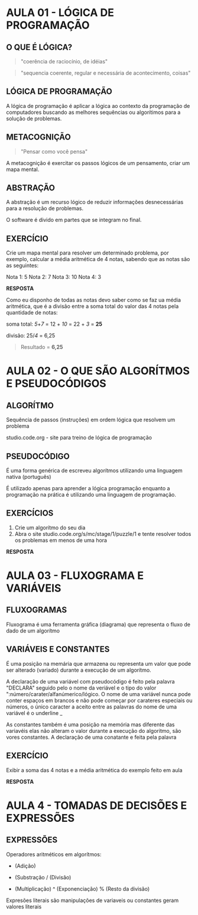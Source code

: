 # AULA 01 - LÓGICA DE PROGRAMAÇÃO

## O QUE É LÓGICA?

> "coerência de raciocínio, de idéias"

> "sequencia coerente, regular e necessária de acontecimento, coisas"

## LÓGICA DE PROGRAMAÇÃO

A lógica de programação é aplicar a lógica ao contexto da programação de computadores buscando as melhores sequências ou algorítimos para a solução de problemas.

## METACOGNIÇÃO

> "Pensar como você pensa"

A metacognição é exercitar os passos lógicos de um pensamento, criar um mapa mental.

## ABSTRAÇÃO

A abstração é um recurso lógico de reduzir informações desnecessárias para a resolução de problemas.

O software é divido em partes que se integram no final.

## **EXERCÍCIO**

Crie um mapa mental para resolver um determinado problema, por exemplo, calcular a média aritmética de 4 notas, sabendo que as notas são as seguintes:

Nota 1: 5
Nota 2: 7
Nota 3: 10
Nota 4: 3

**RESPOSTA**

Como eu disponho de todas as notas devo saber como se faz ua média aritmética, que é a divisão entre a soma total do valor das 4 notas pela quantidade de notas:

soma total: *5*+*7* = 12 + *10* = 22 + *3* = **25**

divisão: 25/*4* = 6,25

> Resultado = **6,25**

# AULA 02 - O QUE SÃO ALGORÍTMOS E PSEUDOCÓDIGOS

## ALGORÍTMO

Sequência de passos (instruções) em ordem lógica que resolvem um problema

studio.code.org - site para treino de lógica de programação

## PSEUDOCÓDIGO

É uma forma genérica de escreveu algorítmos utilizando uma linguagem nativa (português)

É utilizado apenas para aprender a lógica programação enquanto a programação na prática é utilizando uma linguagem de programação.

## EXERCÍCIOS

1. Crie um algorítmo do seu dia
2. Abra o site studio.code.org/s/mc/stage/1/puzzle/1 e tente resolver todos os problemas em menos de uma hora

**RESPOSTA**


# AULA 03 - FLUXOGRAMA E VARIÁVEIS

## FLUXOGRAMAS

Fluxograma é uma ferramenta gráfica (diagrama) que representa o fluxo de dado de um algorítmo 

## VARIÁVEIS E CONSTANTES

É uma posição na memária que armazena ou representa um valor que pode ser alterado (variado) durante a execução de um algorítmo.

A declaração de uma variável com pseudocódigo é feito pela palavra "DECLARA" seguido pelo o nome da veriável e o tipo do valor ":número/carater/alfanúmerico/lógico. O nome de uma variável nunca pode conter espaços em brancos e não pode começar por carateres especiais ou números, o único caracter a aceito entre as palavras do nome de uma variável é o underline _ 

As constantes também é uma posição na memória mas diferente das variavéis elas não alteram o valor durante a execução do algoritmo, são vores constantes. A declaração de uma conatante e feita pela palavra

## EXERCÍCIO

Exibir a soma das 4 notas e a média aritmética do exemplo feito em aula

**RESPOSTA**


# AULA 4 - TOMADAS DE DECISÕES E EXPRESSÕES

## EXPRESSÕES

Operadores aritméticos em algorítmos:
+ (Adição)
- (Substração
/ (Divisão)
* (Multiplicação)
^ (Exponenciação)
% (Resto da divisão)

Expresões literais são manipulações de variaveis ou constantes geram valores literais

